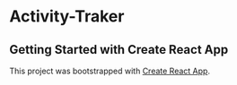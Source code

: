 # Activity-Traker

## Getting Started with Create React App

This project was bootstrapped with [Create React App](https://github.com/facebook/create-react-app).
